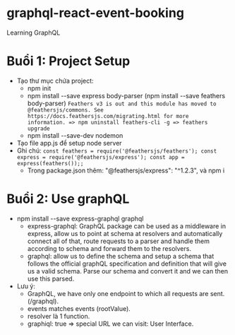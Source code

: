 # graphql-react-event-booking
Learning GraphQL
# Buổi 1: Project Setup
* Tạo thư mục chứa project: 
  * npm init
  * npm install --save express body-parser (npm install --save feathers body-parser) `Feathers v3 is out and this module has moved to @feathersjs/commons. See https://docs.feathersjs.com/migrating.html for more information. => npm uninstall feathers-cli -g => feathers upgrade` 
  * npm install --save-dev nodemon
* Tạo file app.js để setup node server
* Ghi chú: 
`const feathers = require('@feathersjs/feathers');
const express = require('@feathersjs/express');
const app = express(feathers());;`
  * Trong package.json thêm: "@feathersjs/express": "^1.2.3", và npm i
 # Buổi 2: Use graphQL
* npm install --save express-graphql graphql
  * express-graphql: GraphQL package can be used as a middleware in express, allow us to point at schema at resolvers and automatically connect all of that, route requests to a parser and handle them according to schema and forward them to the resolvers.
  * graphql: allow us to define the schema and setup a schema that follows the official graphQL specification and definition that will give us a valid schema. Parse our schema and convert it and we can then use this parsed.
* Lưu ý: 
  * GraphQL, we have only one endpoint to which all requests are sent. (/graphql).
  * events matches events (rootValue).
  * resolver là 1 function.
  * graphiql: true => special URL we can visit: User Interface.